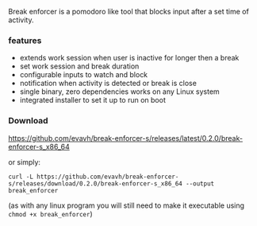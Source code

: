 Break enforcer is a pomodoro like tool that blocks input after a set time of activity.

### features
- extends work session when user is inactive for longer then a break
- set work session and break duration
- configurable inputs to watch and block
- notification when activity is detected or break is close
- single binary, zero dependencies works on any Linux system
- integrated installer to set it up to run on boot

### Download
https://github.com/evavh/break-enforcer-s/releases/latest/0.2.0/break-enforcer-s_x86_64

or simply:
```
curl -L https://github.com/evavh/break-enforcer-s/releases/download/0.2.0/break-enforcer-s_x86_64 --output break_enforcer
```

(as with any linux program you will still need to make it executable using `chmod
+x break_enforcer`)
